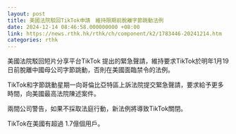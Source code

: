 ```yaml
---
layout: post
title: 美國法院駁回TikTok申請　維持限期前脫離字節跳動法例
date: 2024-12-14 08:46:58.000000000 +08:00
link: https://news.rthk.hk/rthk/ch/component/k2/1783446-20241214.htm
categories: rthk
---
```


美國法院駁回短片分享平台TikTok 提出的緊急聲請，維持要求TikTok於明年1月19日前脫離中國母公司字節跳動，否則在美國面臨禁令的法例。

TikTok和字節跳動星期一向哥倫比亞特區上訴法院提交緊急聲請，要求給予更多時間，向美國最高法院陳述案件。

兩間公司警告，如果不採取法庭行動，新法例將導致TikTok關閉。

TikTok在美國有超過 1.7億個用戶。
